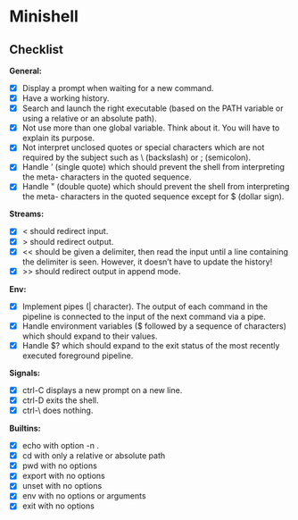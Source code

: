 #  **Minishell**
## Checklist

**General:**
- [X] Display a prompt when waiting for a new command.
- [X] Have a working history.
- [X] Search and launch the right executable (based on the PATH variable or using a relative or an absolute path).
- [X] Not use more than one global variable. Think about it. You will have to explain its purpose.
- [X] Not interpret unclosed quotes or special characters which are not required by the subject such as \ (backslash) or ; (semicolon).
- [X] Handle ’ (single quote) which should prevent the shell from interpreting the meta- characters in the quoted sequence.
- [X] Handle " (double quote) which should prevent the shell from interpreting the meta- characters in the quoted sequence except for $ (dollar sign).

**Streams:**
- [X] < should redirect input.
- [X] \> should redirect output.
- [X] << should be given a delimiter, then read the input until a line containing the delimiter is seen. However, it doesn’t have to update the history!
- [X] \>> should redirect output in append mode.

**Env:**
- [X] Implement pipes (| character). The output of each command in the pipeline is connected to the input of the next command via a pipe.
- [X] Handle environment variables ($ followed by a sequence of characters) which should expand to their values.
- [X] Handle $? which should expand to the exit status of the most recently executed foreground pipeline.

**Signals:**
- [X] ctrl-C displays a new prompt on a new line.
- [X] ctrl-D exits the shell.
- [X] ctrl-\ does nothing.

**Builtins:**
- [X] echo with option -n .
- [X] cd with only a relative or absolute path
- [X] pwd with no options
- [X] export with no options
- [X] unset with no options
- [X] env with no options or arguments
- [X] exit with no options

